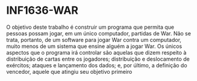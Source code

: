 # INF1636-WAR

O objetivo deste trabalho é construir um programa que permita que pessoas possam
jogar, em um único computador, partidas de War. Não se trata, portanto, de um
software para jogar War contra um computador, muito menos de um sistema que
ensine alguém a jogar War.
Os únicos aspectos que o programa irá controlar são aquelas que dizem respeito à
distribuição de cartas entre os jogadores; distribuição e deslocamento de exércitos;
ataques e lançamento dos dados; e, por último, a definição do vencedor, aquele que
atingiu seu objetivo primeiro
